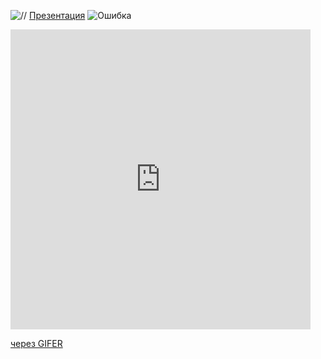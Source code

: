 ![//](https://vectr.com/tmp/a3yLT4EoYu/b3eHmpAg9f.svg?width=640&height=640&select=b3eHmpAg9fpage0)
[Презентация](https://docs.google.com/presentation/d/e/2PACX-1vQOks3LsgAxYva5msaFAMxTz3tELlC5Q_yB4emj_Nqu9GKvTDYlqw_cN6sgtxgDudJnLdUEtTxR3h5m/pub?start=false&loop=false&delayms=3000)
![Ошибка](http://toolson.net/ImageData/GifAnimation/10986541.gif?r=637377478393874627)
<iframe src="https://gifer.com/embed/6Cw" width=480 height=480.000 frameBorder="0" allowFullScreen></iframe><p><a href="https://gifer.com">через GIFER</a></p>
